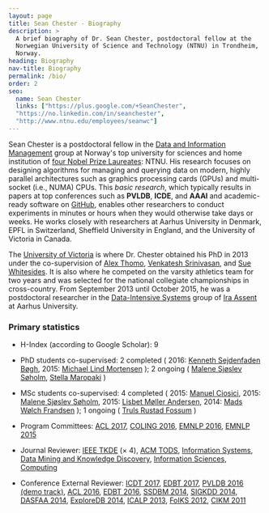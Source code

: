 ```yaml
---
layout: page
title: Sean Chester - Biography
description: >
  A brief biography of Dr. Sean Chester, postdoctoral fellow at the 
  Norwegian University of Science and Technology (NTNU) in Trondheim, 
  Norway. 
heading: Biography
nav-title: Biography
permalink: /bio/
order: 2
seo:
  name: Sean Chester
  links: ["https://plus.google.com/+SeanChester",
  "https://no.linkedin.com/in/seanchester",
  "http://www.ntnu.edu/employees/seanwc"]
---
```


Sean Chester is a postdoctoral fellow in the 
[Data and Information Management](https://www.ntnu.edu/idi/groups/dif) group 
at Norway's top university for sciences and home institution of 
[four Nobel Prize Laureates](https://en.wikipedia.org/wiki/Norwegian_University_of_Science_and_Technology#Nobel_Laureates): 
NTNU. 
His research focuses on designing algorithms for managing and querying data on 
modern, highly parallel architectures such as graphics processing cards (GPUs) and 
multi-socket (i.e., NUMA) CPUs. 
This _basic research_, which typically results in 
papers at top conferences such as **PVLDB**, **ICDE**, and **AAAI** and 
academic-ready software on 
[GitHub](http://github.com/sean-chester), enables other researchers to conduct experiments 
in minutes or hours when they would otherwise take days or weeks. 
He works closely with researchers at Aarhus University in Denmark, 
EPFL in Switzerland, 
Sheffield University in England, 
and the University of Victoria in Canada.

The [University of Victoria](http://csc.uvic.ca) is where Dr. Chester obtained his 
PhD in 2013 under the co-supervision of 
[Alex Thomo](http://webhome.cs.uvic.ca/~thomo/), 
[Venkatesh Srinivasan](http://webhome.cs.uvic.ca/~venkat/), 
and [Sue Whitesides](https://en.wikipedia.org/wiki/Sue_Whitesides). 
It is also where he competed on the varsity athletics team for two years 
and was selected for the national collegiate championships in cross-country. 
From September 2013 until October 2015, he was a postdoctoral researcher 
in the [Data-Intensive Systems](http://cs.au.dk/research-at-cs/data-intensive-systems/) 
group of [Ira Assent](http://www.cs.au.dk/~ira/) at Aarhus University.


### Primary statistics

 * H-Index (according to Google Scholar): 9 
 
 * PhD students co-supervised: 
 2 completed (
 2016: [Kenneth Sejdenfaden B&oslash;gh](https://dk.linkedin.com/in/kenneth-sejdenfaden-bøgh-58915524), 
 2015: [Michael Lind Mortensen](https://www.linkedin.com/in/illio)
 ); 
 2 ongoing (
 [Malene Sj&oslash;slev S&oslash;holm](https://www.linkedin.com/in/soeholm), 
 [Stella Maropaki](https://gr.linkedin.com/in/stella-maropaki-6881853b)
 )
 
 * MSc students co-supervised: 
 4 completed (
 2015: [Manuel Ciosici](https://www.linkedin.com/in/manuelciosici), 
 2015: [Malene Sj&oslash;slev S&oslash;holm](https://www.linkedin.com/in/soeholm), 
 2015: [Lisbet M&oslash;ller Andersen](https://www.linkedin.com/in/lisbetmollerandersen), 
 2014: [Mads W&oslash;lch Frandsen](https://www.linkedin.com/in/mads-wølch-frandsen-13aa0aa2)
 );
 1 ongoing (
 [Truls Rustad Fossum](https://www.linkedin.com/in/truls-rustad-fossum-935a5169)
 )
 
 * Program Committees: 
 [ACL 2017](http://acl2017.org/),
 [COLING 2016](http://coling2016.anlp.jp/),
 [EMNLP 2016](http://www.emnlp2016.net/), 
 [EMNLP 2015](https://www.cs.cmu.edu/~ark/EMNLP-2015/)
 
 * Journal Reviewer: 
 [IEEE TKDE](https://www.computer.org/web/tkde) (&times; 4), 
 [ACM TODS](http://tods.acm.org/), 
 [Information Systems](https://www.journals.elsevier.com/information-systems/), 
 [Data Mining and Knowledge Discovery](https://link.springer.com/journal/10618), 
 [Information Sciences](https://www.journals.elsevier.com/information-sciences/), 
 [Computing](https://www.springer.com/computer/journal/607)
 
 * Conference External Reviewer: 
 [ICDT 2017](http://edbticdt2017.unive.it/), 
 [EDBT 2017](http://edbticdt2017.unive.it/), 
 [PVLDB 2016 (demo track)](http://vldb2016.persistent.com/call_demonstrations.php), 
 [ACL 2016](http://acl2016.org/), [EDBT 2016](http://edbticdt2016.labri.fr/), 
 [SSDBM 2014](http://ssdbm2014.org/), [SIGKDD 2014](http://www.kdd.org/kdd2014/), 
 [DASFAA 2014](http://www.comp.nus.edu.sg/~dasfaa14/), [ExploreDB 2014](https://sites.google.com/site/exploredb2014/home),
 [ICALP 2013](http://www.icalp2013.lu.lv/), [FoIKS 2012](http://2012.foiks.org/), 
 [CIKM 2011](http://www.cikm2011.org/) 


